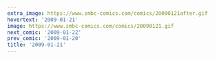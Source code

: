 ```yaml
---
extra_image: https://www.smbc-comics.com/comics/20090121after.gif
hovertext: '2009-01-21'
image: https://www.smbc-comics.com/comics/20090121.gif
next_comic: '2009-01-22'
prev_comic: '2009-01-20'
title: '2009-01-21'
---
```



